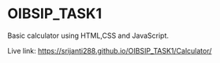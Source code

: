 # OIBSIP_TASK1
Basic calculator using HTML,CSS and JavaScript.

Live link: https://srijanti288.github.io/OIBSIP_TASK1/Calculator/
